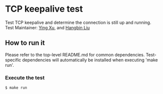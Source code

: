 # TCP keepalive test
Test TCP keepalive and determine the connection is still up and running. \
Test Maintainer: [Ying Xu](mailto:yinxu@redhat.com), and [Hangbin Liu](mailto:haliu@redhat.com)

## How to run it
Please refer to the top-level README.md for common dependencies. Test-specific dependencies will automatically be installed when executing 'make run'. 

### Execute the test
```bash
$ make run
```
